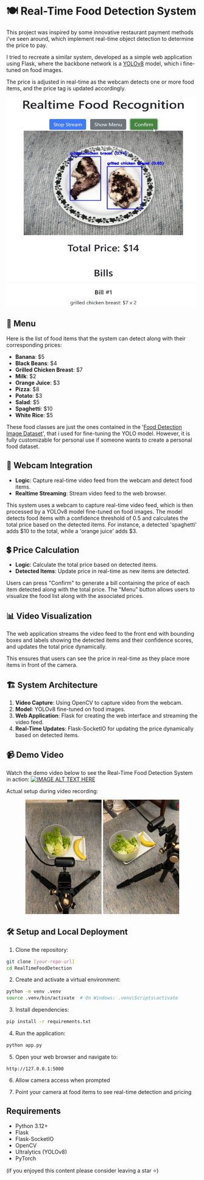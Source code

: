 # 🍽️ Real-Time Food Detection System
This project was inspired by some innovative restaurant payment methods i've seen around, which implement real-time object detection to determine the price to pay.

I tried to recreate a similar system, developed as a simple web application using Flask, where the backbone network is a [YOLOv8](https://docs.ultralytics.com/) model, which i fine-tuned on food images. 

The price is adjusted in real-time as the webcam detects one or more food items, and the price tag is updated accordingly.

<img src="screenshots/real_example.jpg" alt="interface" width="500" height="550">

## 🥗 Menu
Here is the list of food items that the system can detect along with their corresponding prices:

- **Banana**: $5
- **Black Beans**: $4
- **Grilled Chicken Breast**: $7
- **Milk**: $2
- **Orange Juice**: $3
- **Pizza**: $8
- **Potato**: $3
- **Salad**: $5
- **Spaghetti**: $10
- **White Rice**: $5

These food classes are just the ones contained in the '[Food Detection Image Dataset](https://universe.roboflow.com/food-hofna/food-detection-fme3o/dataset/8)', that i used for fine-tuning the YOLO model. 
However, it is fully customizable for personal use if someone wants to create a personal food dataset.

## 🎥 Webcam Integration
- **Logic**: Capture real-time video feed from the webcam and detect food items.
- **Realtime Streaming**: Stream video feed to the web browser.

This system uses a webcam to capture real-time video feed, which is then processed by a YOLOv8 model fine-tuned on food images. The model detects food items with a confidence threshold of 0.5 and calculates the total price based on the detected items. For instance, a detected 'spaghetti' adds $10 to the total, while a 'orange juice' adds $3.

## 💲 Price Calculation
- **Logic**: Calculate the total price based on detected items.
- **Detected Items**: Update price in real-time as new items are detected.

Users can press "Confirm" to generate a bill containing the price of each item detected along with the total price. The "Menu" button allows users to visualize the food list along with the associated prices.

## 📊 Video Visualization
The web application streams the video feed to the front end with bounding boxes and labels showing the detected items and their confidence scores, and updates the total price dynamically.

This ensures that users can see the price in real-time as they place more items in front of the camera.

## 🏗️ System Architecture
1. **Video Capture**: Using OpenCV to capture video from the webcam.
2. **Model**: YOLOv8 fine-tuned on food images.
3. **Web Application**: Flask for creating the web interface and streaming the video feed.
4. **Real-Time Updates**: Flask-SocketIO for updating the price dynamically based on detected items.

## 📹 Demo Video
Watch the demo video below to see the Real-Time Food Detection System in action:
[![IMAGE ALT TEXT HERE](https://img.youtube.com/vi/4eRQTrln_ag/0.jpg)](https://www.youtube.com/watch?v=4eRQTrln_ag)

Actual setup during video recording:

<div style="text-align: center;">
    <img src="screenshots/setup_1.jpg" alt="setup_1" width="200" height="300">
    <img src="screenshots/setup_2.jpg" alt="setup_2" width="200" height="300">
</div>

## 🛠️ Setup and Local Deployment
1. Clone the repository:
```bash
git clone [your-repo-url]
cd RealTimeFoodDetection
```

2. Create and activate a virtual environment:
```bash
python -m venv .venv
source .venv/bin/activate  # On Windows: .venv\Scripts\activate
```

3. Install dependencies:
```bash
pip install -r requirements.txt
```

4. Run the application:
```bash
python app.py
```

5. Open your web browser and navigate to:
```
http://127.0.0.1:5000
```

6. Allow camera access when prompted

7. Point your camera at food items to see real-time detection and pricing

## Requirements
- Python 3.12+
- Flask
- Flask-SocketIO
- OpenCV
- Ultralytics (YOLOv8)
- PyTorch

(if you enjoyed this content please consider leaving a star ⭐)
